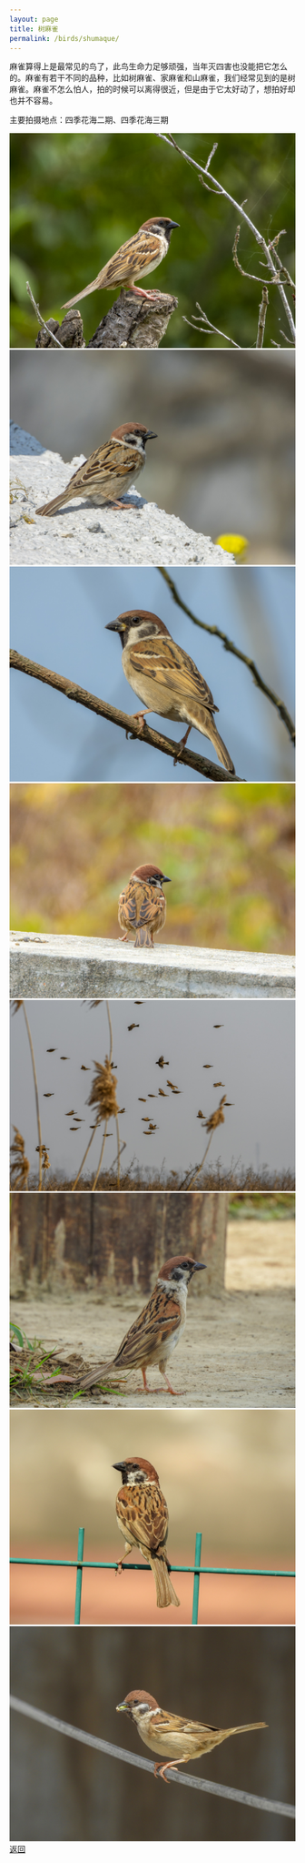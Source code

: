 ```yaml
---
layout: page
title: 树麻雀
permalink: /birds/shumaque/
---
```

麻雀算得上是最常见的鸟了，此鸟生命力足够顽强，当年灭四害也没能把它怎么的。麻雀有若干不同的品种，比如树麻雀、家麻雀和山麻雀，我们经常见到的是树麻雀。麻雀不怎么怕人，拍的时候可以离得很近，但是由于它太好动了，想拍好却也并不容易。 

主要拍摄地点：四季花海二期、四季花海三期

![](../picture/树麻雀/DSCN2460-NRW_DxO_DeepPRIME.jpg)
![](../picture/树麻雀/DSCN8211-NRW_DxO_DeepPRIME.jpg)
![](../picture/树麻雀/DSCN3408-NRW_DxO_DeepPRIME.jpg)
![](../picture/树麻雀/DSCN5614.jpg)
![](../picture/树麻雀/DSC_1273.jpg)
![](../picture/树麻雀/DSCN2512.jpg)
![](../picture/树麻雀/DSCN2978.jpg)
![](../picture/树麻雀/DSCN8523.jpg)
[返回](../../)
